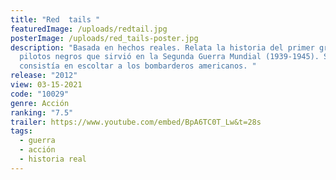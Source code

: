 ```yaml
---
title: "Red  tails "
featuredImage: /uploads/redtail.jpg
posterImage: /uploads/red_tails-poster.jpg
description: "Basada en hechos reales. Relata la historia del primer grupo de
  pilotos negros que sirvió en la Segunda Guerra Mundial (1939-1945). Su misión
  consistía en escoltar a los bombarderos americanos. "
release: "2012"
view: 03-15-2021
code: "10029"
genre: Acción
ranking: "7.5"
trailer: https://www.youtube.com/embed/BpA6TC0T_Lw&t=28s
tags:
  - guerra
  - acción
  - historia real
---
```

